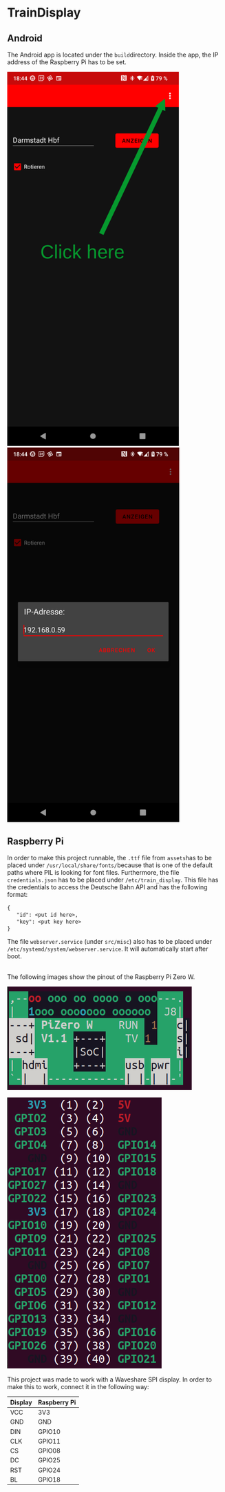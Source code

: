 # TrainDisplay

## Android
The Android app is located under the ```build```directory. Inside the app, the IP address of the Raspberry Pi has to be set. 

<p float="left">
  <img src="imgs/app_screenshot01.png" width="400" />
  <img src="imgs/app_screenshot02.png" width="400" /> 
</p>


## Raspberry Pi
In order to make this project runnable, the ```.ttf``` file from ```assets```has to be placed under ```/usr/local/share/fonts/```because that is one of the default paths where PIL is looking for font files. Furthermore, the file ```credentials.json``` has to be placed under ```/etc/train_display```. This file has the credentials to access the Deutsche Bahn API and has the following format:

```
{
   "id": <put id here>,
   "key": <put key here>
}
```

The file ```webserver.service``` (under ```src/misc```) also has to be placed under ```/etc/systemd/system/webserver.service```. It will automatically start after boot. 
<br/><br/>

The following images show the pinout of the Raspberry Pi Zero W. 

![alt text](imgs/raspi_pinout02.png)

![alt text](imgs/raspi_pinout01.png)

This project was made to work with a Waveshare SPI display. In order to make this to work, connect it in the following way:

| Display    | Raspberry Pi |
| -------- | ------- |
| VCC      | 3V3     |
| GND      | GND     |
| DIN      | GPIO10  |
| CLK      | GPIO11  |
| CS       | GPIO08  |
| DC       | GPIO25  |
| RST      | GPIO24  |
| BL       | GPIO18  |
